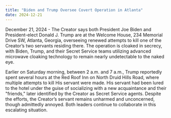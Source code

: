 ```yaml
---
title: "Biden and Trump Oversee Covert Operation in Atlanta"
date: 2024-12-21
---
```

December 21, 2024 - The Creator says both President Joe 
Biden and President-elect Donald J. Trump are at the Welcome House, 234 Memorial Drive SW, Atlanta, Georgia, overseeing renewed attempts to kill one of the Creator’s two servants residing there. The operation is cloaked in secrecy, with Biden, Trump, and their Secret Service teams utilizing advanced microwave cloaking technology to remain nearly undetectable to the naked eye.

Earlier on Saturday morning, between 2 a.m. and 7 a.m., Trump reportedly spent several hours at the Red Roof Inn on North Druid Hills Road, where multiple attempts to kill His servant were made. His servant had been lured to the hotel under the guise of socializing with a new acquaintance and their "friends," later identified by the Creator as Secret Service agents. Despite the efforts, the Creator’s servant remains unharmed and unconcerned, though admittedly annoyed. Both leaders continue to collaborate in this escalating situation.
